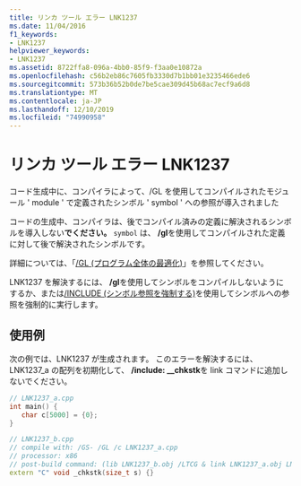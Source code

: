 ```yaml
---
title: リンカ ツール エラー LNK1237
ms.date: 11/04/2016
f1_keywords:
- LNK1237
helpviewer_keywords:
- LNK1237
ms.assetid: 8722ffa8-096a-4bb0-85f9-f3aa0e10872a
ms.openlocfilehash: c56b2eb86c7605fb3330d7b1bb01e3235466ede6
ms.sourcegitcommit: 573b36b52b0de7be5cae309d45b68ac7ecf9a6d8
ms.translationtype: MT
ms.contentlocale: ja-JP
ms.lasthandoff: 12/10/2019
ms.locfileid: "74990958"
---
```

# <a name="linker-tools-error-lnk1237"></a>リンカ ツール エラー LNK1237

コード生成中に、コンパイラによって、/GL を使用してコンパイルされたモジュール ' module ' で定義されたシンボル ' symbol ' への参照が導入されました

コードの生成中、コンパイラは、後でコンパイル済みの定義に解決されるシンボルを導入しない**でください。** `symbol` は、 **/gl**を使用してコンパイルされた定義に対して後で解決されたシンボルです。

詳細については、「[/GL (プログラム全体の最適化)](../../build/reference/gl-whole-program-optimization.md)」を参照してください。

LNK1237 を解決するには、 **/gl**を使用してシンボルをコンパイルしないようにするか、または[/INCLUDE (シンボル参照を強制する)](../../build/reference/include-force-symbol-references.md)を使用してシンボルへの参照を強制的に実行します。

## <a name="example"></a>使用例

次の例では、LNK1237 が生成されます。 このエラーを解決するには、LNK1237_a の配列を初期化して、 **/include: __chkstk**を link コマンドに追加しないでください。

```cpp
// LNK1237_a.cpp
int main() {
   char c[5000] = {0};
}
```

```cpp
// LNK1237_b.cpp
// compile with: /GS- /GL /c LNK1237_a.cpp
// processor: x86
// post-build command: (lib LNK1237_b.obj /LTCG & link LNK1237_a.obj LNK1237_b.lib /nodefaultlib /entry:main /LTCG)
extern "C" void _chkstk(size_t s) {}
```

